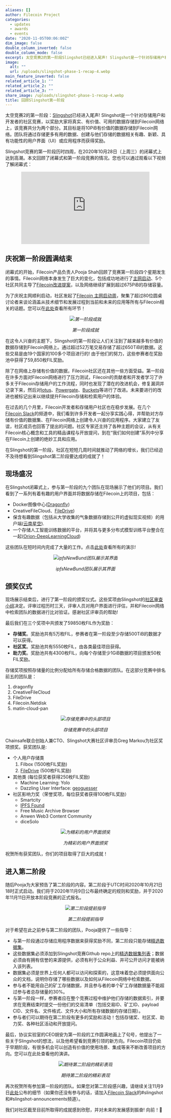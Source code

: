 ```yaml
---
aliases: []
author: Filecoin Project
categories:
  - updates
  - awards
  - events
date: "2020-11-05T00:06:00Z"
dim_image: false
double_column_inverted: false
double_column_mode: false
excerpt: 太空竞赛2的第一阶段Slingshot已经进入尾声! Slingshot是一个针对存储用户和开发者的社区竞赛，以奖励大家将真实、有价值、可用的数据存储到Filecoin网络上，该竞赛共分为两个部分。其目标是将10PiB有价值的数据存储到Filecoin网络。团队将通过存储更多有用的数据、创建与他们存储的数据相关有趣、新颖、具有功能性的用户界面（UI）或应用程序而获得奖励。
image:
  alt: ""
  url: /uploads/slingshot-phase-1-recap-4.webp
main_feature_inverted: false
related_article_1: ""
related_article_2: ""
related_article_3: ""
share_image: /uploads/slingshot-phase-1-recap-4.webp
title: 回顾Slingshot第一阶段
---
```


太空竞赛2的第一阶段：[Slingshot](https://slingshot.filecoin.io/)已经进入尾声! Slingshot是一个针对存储用户和开发者的社区竞赛，以奖励大家将真实、有价值、可用的数据存储到Filecoin网络上，该竞赛共分为两个部分。其目标是将10PiB有价值的数据存储到Filecoin网络。团队将通过存储更多有用的数据、创建与他们存储的数据相关有趣、新颖、具有功能性的用户界面（UI）或应用程序而获得奖励。

Slingshot竞赛的第一阶段历时四周，在2020年10月28日（上周三）的闭幕式上达到高潮。本文回顾了闭幕式和第一阶段竞赛的情况。您也可以通过观看以下视频了解闭幕式：

<div style="width:80%;margin-left:10%;text-align:center;font-style:italic">
<style>.embed-container { position: relative; padding-bottom: 56.25%; height: 0; overflow: hidden; max-width: 100%; } .embed-container iframe, .embed-container object, .embed-container embed { position: absolute; top: 0; left: 0; width: 100%; height: 100%; }</style><div class='embed-container'><iframe src='https://www.youtube.com/embed/qheNJZ1DClM' frameborder='0' allowfullscreen></iframe></div>
</div>

## 庆祝第一阶段圆满结束

闭幕式的开始，Filecoin产品负责人Pooja Shah回顾了竞赛第一阶段四个星期发生的事情。Filecoin网络本身发生了巨大的变化，包括成功地进行了[主网启动](https://filecoin.io/blog/posts/the-journey-to-filecoin-mainnet-liftoff/)、5个社区共同主导了[Filecoin改进提案](https://github.com/filecoin-project/FIPs)，以及网络继续扩展到超过675PiB的存储容量。

为了庆祝主网顺利启动，社区发起了[Filecoin 主网启动周](https://liftoff.filecoin.io/)，聚集了超过80位圆桌讨论者来谈论涵盖从技术细节和发展过程到当前和未来的应用等所有与Filecoin相关的话题。您可以在[此处](https://liftoff.filecoin.io/#mainTrack)查看所有环节！

<div style="width:80%;margin-left:10%;text-align:center;font-style:italic">
<img src=/vintage/images/blog/slingshot-p1-achieve.jpg alt="第一阶段成就">
<p>第一阶段成就</p>
</div>

在这令人兴奋的主题下，Slingshot的第一阶段让人们关注到了越来越多有价值的数据存储到Filecoin网络上。通过超过52万笔交易存储了超过650TiB的数据。这些交易是由19个国家的100多个项目进行的! 由于他们的努力，这些参赛者在奖励池中获得了59,850枚FIL奖励。

除了在网络上存储有价值的数据，Filecoin社区还在其他一些方面受益。第一阶段在许多方面对Filecoin网络进行了压力测试，Filecoin的贡献者和开发者学习了许多关于Filecoin存储用户的工作流程，同时也发现了潜在的改进机会，修复漏洞并记录下来，然后对[lotus](https://github.com/filecoin-project/lotus)、[Powergate](https://docs.textile.io/powergate/)、[Buckets](https://docs.textile.io/buckets/)等进行了改进。未来要进行的改进也被标记出来以继续提升Filecoin存储和检索用户的体验。

在过去的几个月里，Filecoin开发者和存储用户社区也在稳步发展。在几个[Filecoin Slack](https://filecoin.io/slack)的频道中，我们看到许多开发者一起分享实践心得，并帮助对方存储有价值的数据集、在Filecoin网络上创建令人兴奋的应用程序。大家建立了友谊，社区成员也回答了提出的问题。社区专家还主持了各种主题的会议，从有关Filecoin核心概念和工具的精品课程与开放提问，到在“我们如何创建”系列中分享在Filecoin上创建的绝妙工具和应用。

在Slingshot的第一阶段，社区在短短几周时间就推动了网络的增长，我们已经迫不及待想看到Slingshot第二阶段要达成的成就了！

## 现场盛况

在Slingshot闭幕式上，参与第一阶段的九个团队在现场展示了他们的项目。我们看到了一系列有着有趣的用户界面并将数据存储在Filecoin上的项目，包括：

- Docker图像中心([Dragonfly](https://d7y.io/))
- CreativeFileCloud、[FileDrive](http://filedrive.io/))
- 保含有趣数据（包括从大学收集的气象数据存储到公开的虚拟现实视频）的用户端([云南星空](https://ah22192341-1.icoc.vc/)).
- 一个存储人工智能训练数据的平台，并将其与更多分布式模型训练平台整合在一起([Orion-DeepLearningCloud](https://nbai.io/))

这些团队在短时间内完成了大量的工作。点击[此处](https://youtu.be/qheNJZ1DClM?t=556)查看所有的演示!

<div style="width:80%;margin-left:10%;text-align:center;font-style:italic">
<img src=/vintage/images/blog/slingshot-p1-ipfsnewbund.jpg alt="ipfsNewBund团队展示其界面">
<p>ipfsNewBund团队展示其界面</p>
</div>

## 颁奖仪式

现场展示结束后，进行了第一阶段的颁奖仪式。这些奖项由Slingshot的[社区审查小组](https://github.com/filecoin-project/slingshot#community-reviewers)决定。评审过程历时三天，评审人员对用户界面进行评估，并和Filecoin网络中检索团队的数据进行比对验证。感谢社区评审员的帮助!

最后我们在三个奖项中共颁发了59850枚FIL作为奖励：

- **存储奖**。奖励池共有5万枚FIL，参赛者在第一阶段至少存储500TiB的数据才可以获得。
- **社区奖**。奖励池共有5550枚FIL，由各类最佳项目获得。
- **助力奖**。奖励池共有4300枚FIL，向每个存储至少1GiB数据的项目颁发50枚FIL奖励。

存储奖项按照存储量的比例分配给所有存储合格数据的团队。在这部分竞赛中排名前五的团队是：

1. dragonfly
2. CreativeFileCloud
3. FileDrive
4. Filecoin.Netdisk
5. matin-cloud-pan

<div style="width:80%;margin-left:10%;text-align:center;font-style:italic">
<img src=/vintage/images/blog/slingshot-p1-topprojects.jpg alt="存储竞赛中的头部项目">
<p>存储竞赛中的头部项目</p>
</div>

Chainsafe联合创始人兼CTO、Slingshot大赛社区评审员Greg Markou为社区奖项颁奖。获奖团队是:

- 个人用户存储类
  1. Filbox (1500枚FIL奖励)
  2. [FileDrive](http://filedrive.io/) (500枚FIL奖励)
- 其他类 (每位获奖者获得250枚FIL奖励)
  - Machine Learning: Yolo
  - Dazzling User Interface: [geoguesser](https://geoguesser.vercel.app/)
- 社区影响力奖（荣誉奖项，每位获奖者获得100枚FIL奖励）
  - Smartcity
  - [IPFS Found](https://docs.filecoin.io/developers/introduction/filecoin-and-ipfs/)
  - Free Music Archive Browser
  - Anwen Web3 Content Community
  - diceSolo

<div style="width:80%;margin-left:10%;text-align:center;font-style:italic">
<img src=/vintage/images/blog/slingshot-p1-ui.jpg alt="为精彩的用户界面颁奖">
<p>为精彩的用户界面颁奖</p>
</div>

祝贺所有获奖团队，你们的项目取得了巨大的成就！

## 进入第二阶段

随后Pooja为大家预告了第二阶段的内容。第二阶段于UTC时间2020年10月21日18时正式启动。我们将于2020年11月9日公布最终确定的规则和奖励，并于2020年11月11日开放本阶段竞赛的正式报名。

<div style="width:80%;margin-left:10%;text-align:center;font-style:italic">
<img src=/vintage/images/blog/slingshot-p1-p2-guidance.jpg alt="第二阶段提前指导">
<p>第二阶段提前指导</p>
</div>

对于希望在此之前参与第二阶段的团队，Pooja提供了一些指导：

- 与第一阶段通过存储应用程序数据来获得奖励不同，第二阶段只能存储[精选数据集](https://github.com/filecoin-project/slingshot/blob/master/datasets.md)。
- 这些数据集必须添加到Slingshot竞赛Github repo上的[精选数据集列表](https://github.com/filecoin-project/slingshot/blob/master/datasets.md)；数据必须由有拥有信誉的来源提供，必须有利于公众利益、并可公开访问才能被纳入该列表。
- 数据集必须是世界上任何人都可以访问和探索的，这意味着您必须提供面向公众的文档，说明你存储了哪些数据以及如何从Filecoin网络中检索数据。
- 参与者不能用自己的矿工存储数据，并且参与者的单个矿工存储数据量不能超过参与者总存储量的30%。
- 与第一阶段一样，参赛者应在整个竞赛过程中维护他们存储的数据索引，并要求在竞赛结束时提交一份他们的交易清单（包括交易ID、矿工ID、payload CID、文件名、文件格式、文件大小和所有存储数据的存储日期）。
- 参与者们可以期待在第二阶段有更多的奖励和活动！包括存储奖、社区奖、助力奖、各种社区活动和开放提问。

最后，协议实验室的CEO胡安为第一阶段的工作圆满地画上了句号，他提出了一些关于Slingshot的想法，以及他希望看到竞赛引领的新方向。Filecoin项目仍处于早期阶段，有很多机会可以创造有价值的使用场景、集成等来不断改善项目的方向。您可以在此处查看他的演讲。

<div style="width:80%;margin-left:10%;text-align:center;font-style:italic">
<img src=/vintage/images/blog/slingshot-p1-p2-forward.jpg alt="期待第二阶段的精彩表现">
<p>期待第二阶段的精彩表现</p>
</div>

再次祝贺所有参加第一阶段的团队。如果您对第二阶段感兴趣，请继续关注11月9日[此处](https://slingshot.filecoin.io/)公布的细节（如果你还没有参与的话，请加入[Filecoin Slack](https://filecoin.io/slack)的#slingshot和#slingshot-announcements频道）。

我们对社区截至目前所取得的成就感到欣慰，并对未来的发展感到振奋! 向前！🚀
